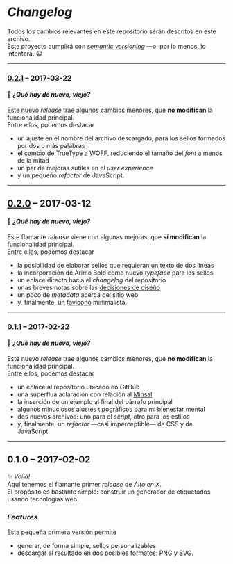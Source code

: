 
# _Changelog_

Todos los cambios relevantes en este repositorio serán descritos en este archivo.  
Este proyecto cumplirá con _[semantic versioning](http://semver.org)_
—o, por lo menos, lo intentará. :grinning:

-----------------------------------------------------
### [0.2.1](../../compare/0.2.0...0.2.1) – 2017-03-22

#### :rabbit: _¿Qué hay de nuevo, viejo?_

Este nuevo _release_ trae algunos cambios menores,
que **no modifican** la funcionalidad principal.  
Entre ellos, podemos destacar

- un ajuste en el nombre del archivo descargado,
para los sellos formados por dos o más palabras
- el cambio de [TrueType](https://en.wikipedia.org/wiki/TrueType_fonts)
a [WOFF](https://en.wikipedia.org/wiki/Web_Open_Font_Format),
reduciendo el tamaño del _font_ a menos de la mitad
- un par de mejoras sutiles en el _user experience_
- y un pequeño _refactor_ de JavaScript.

----------------------------------------------------
## [0.2.0](../../compare/0.1.1...0.2.0) – 2017-03-12

#### :rabbit: _¿Qué hay de nuevo, viejo?_

Este flamante _release_ viene con algunas mejoras,
que **sí modifican** la funcionalidad principal.  
Entre ellas, podemos destacar

- la posibilidad de elaborar sellos que requieran un texto de dos líneas
- la incorporación de Arimo Bold como nuevo _typeface_ para los sellos
- un enlace directo hacia el _changelog_ del repositorio
- unas breves notas sobre las [decisiones de diseño](README.md#diseño)
- un poco de _metadata_ acerca del sitio web
- y, finalmente, un [favícono](https://en.wikipedia.org/wiki/Favicon) minimalista.

-----------------------------------------------------
### [0.1.1](../../compare/0.1.0...0.1.1) – 2017-02-22

#### :rabbit: _¿Qué hay de nuevo, viejo?_

Este nuevo _release_ trae algunos cambios menores,
que **no modifican** la funcionalidad principal.  
Entre ellos, podemos destacar

- un enlace al repositorio ubicado en GitHub
- una superflua aclaración con relación al [Minsal](http://www.minsal.cl)
- la inserción de un ejemplo al final del párrafo principal
- algunos minuciosos ajustes tipográficos para mi bienestar mental
- dos nuevos archivos: uno para el _script_, otro para los estilos
- y, finalmente, un _refactor_ —casi imperceptible— de CSS y de JavaScript.

---------------------
## 0.1.0 – 2017-02-02

:sparkles: _Voilà!_  
Aquí tenemos el flamante primer _release_ de _Alto en X_.  
El propósito es bastante simple:
construir un generador de etiquetados usando tecnologías web.

### _Features_

Esta pequeña primera versión permite

- generar, de forma simple, sellos personalizables
- descargar el resultado en dos posibles formatos: [PNG] y [SVG].

[/]:# (Referencias implícitas)

[png]: https://en.wikipedia.org/wiki/Portable_Network_Graphics
[svg]: https://en.wikipedia.org/wiki/Scalable_Vector_Graphics
